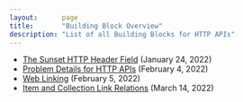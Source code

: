 ```yaml
---
layout:      page
title:       "Building Block Overview"
description: "List of all Building Blocks for HTTP APIs"
---
```


- [The Sunset HTTP Header Field](./RFC-8594-The-Sunset-HTTP-Header-Field "Resources and APIs disappear at some point in time; the Sunset field allows to advertise that event to clients.") (January 24, 2022)
- [Problem Details for HTTP APIs](./RFC-7807-Problem-Details-for-HTTP-APIs "Reporting problem information beyond the HTTP status code is useful in many API designs.") (February 4, 2022)
- [Web Linking](./RFC-8288-Web-Linking "Supporting the representation of typed links in HTTP.") (February 5, 2022)
- [Item and Collection Link Relations](./rfc-6573-Item-And-Collection-Link-Relations "Defines a pair of reciprocal link relation types that may be used to express the relationship between a collection and its members.") (March 14, 2022)
